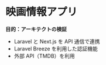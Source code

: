 # 映画情報アプリ

**目的：アーキテクトの検証**

-   Laravel と Next.js を API 通信で連携
-   Laravel Breeze を利用した認証機能
-   外部 API（TMDB）を利用
